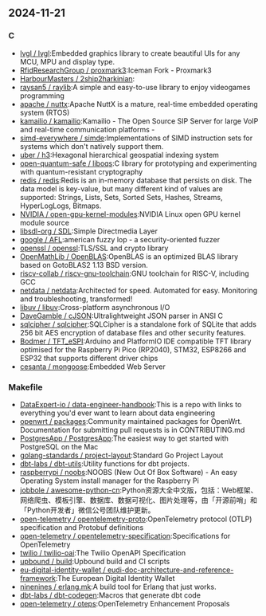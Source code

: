 ## 2024-11-21

### C

* [lvgl / lvgl](https://github.com/lvgl/lvgl):Embedded graphics library to create beautiful UIs for any MCU, MPU and display type.
* [RfidResearchGroup / proxmark3](https://github.com/RfidResearchGroup/proxmark3):Iceman Fork - Proxmark3
* [HarbourMasters / 2ship2harkinian](https://github.com/HarbourMasters/2ship2harkinian):
* [raysan5 / raylib](https://github.com/raysan5/raylib):A simple and easy-to-use library to enjoy videogames programming
* [apache / nuttx](https://github.com/apache/nuttx):Apache NuttX is a mature, real-time embedded operating system (RTOS)
* [kamailio / kamailio](https://github.com/kamailio/kamailio):Kamailio - The Open Source SIP Server for large VoIP and real-time communication platforms -
* [simd-everywhere / simde](https://github.com/simd-everywhere/simde):Implementations of SIMD instruction sets for systems which don't natively support them.
* [uber / h3](https://github.com/uber/h3):Hexagonal hierarchical geospatial indexing system
* [open-quantum-safe / liboqs](https://github.com/open-quantum-safe/liboqs):C library for prototyping and experimenting with quantum-resistant cryptography
* [redis / redis](https://github.com/redis/redis):Redis is an in-memory database that persists on disk. The data model is key-value, but many different kind of values are supported: Strings, Lists, Sets, Sorted Sets, Hashes, Streams, HyperLogLogs, Bitmaps.
* [NVIDIA / open-gpu-kernel-modules](https://github.com/NVIDIA/open-gpu-kernel-modules):NVIDIA Linux open GPU kernel module source
* [libsdl-org / SDL](https://github.com/libsdl-org/SDL):Simple Directmedia Layer
* [google / AFL](https://github.com/google/AFL):american fuzzy lop - a security-oriented fuzzer
* [openssl / openssl](https://github.com/openssl/openssl):TLS/SSL and crypto library
* [OpenMathLib / OpenBLAS](https://github.com/OpenMathLib/OpenBLAS):OpenBLAS is an optimized BLAS library based on GotoBLAS2 1.13 BSD version.
* [riscv-collab / riscv-gnu-toolchain](https://github.com/riscv-collab/riscv-gnu-toolchain):GNU toolchain for RISC-V, including GCC
* [netdata / netdata](https://github.com/netdata/netdata):Architected for speed. Automated for easy. Monitoring and troubleshooting, transformed!
* [libuv / libuv](https://github.com/libuv/libuv):Cross-platform asynchronous I/O
* [DaveGamble / cJSON](https://github.com/DaveGamble/cJSON):Ultralightweight JSON parser in ANSI C
* [sqlcipher / sqlcipher](https://github.com/sqlcipher/sqlcipher):SQLCipher is a standalone fork of SQLite that adds 256 bit AES encryption of database files and other security features.
* [Bodmer / TFT_eSPI](https://github.com/Bodmer/TFT_eSPI):Arduino and PlatformIO IDE compatible TFT library optimised for the Raspberry Pi Pico (RP2040), STM32, ESP8266 and ESP32 that supports different driver chips
* [cesanta / mongoose](https://github.com/cesanta/mongoose):Embedded Web Server

### Makefile

* [DataExpert-io / data-engineer-handbook](https://github.com/DataExpert-io/data-engineer-handbook):This is a repo with links to everything you'd ever want to learn about data engineering
* [openwrt / packages](https://github.com/openwrt/packages):Community maintained packages for OpenWrt. Documentation for submitting pull requests is in CONTRIBUTING.md
* [PostgresApp / PostgresApp](https://github.com/PostgresApp/PostgresApp):The easiest way to get started with PostgreSQL on the Mac
* [golang-standards / project-layout](https://github.com/golang-standards/project-layout):Standard Go Project Layout
* [dbt-labs / dbt-utils](https://github.com/dbt-labs/dbt-utils):Utility functions for dbt projects.
* [raspberrypi / noobs](https://github.com/raspberrypi/noobs):NOOBS (New Out Of Box Software) - An easy Operating System install manager for the Raspberry Pi
* [jobbole / awesome-python-cn](https://github.com/jobbole/awesome-python-cn):Python资源大全中文版，包括：Web框架、网络爬虫、模板引擎、数据库、数据可视化、图片处理等，由「开源前哨」和「Python开发者」微信公号团队维护更新。
* [open-telemetry / opentelemetry-proto](https://github.com/open-telemetry/opentelemetry-proto):OpenTelemetry protocol (OTLP) specification and Protobuf definitions
* [open-telemetry / opentelemetry-specification](https://github.com/open-telemetry/opentelemetry-specification):Specifications for OpenTelemetry
* [twilio / twilio-oai](https://github.com/twilio/twilio-oai):The Twilio OpenAPI Specification
* [upbound / build](https://github.com/upbound/build):Upbound build and CI scripts
* [eu-digital-identity-wallet / eudi-doc-architecture-and-reference-framework](https://github.com/eu-digital-identity-wallet/eudi-doc-architecture-and-reference-framework):The European Digital Identity Wallet
* [ninenines / erlang.mk](https://github.com/ninenines/erlang.mk):A build tool for Erlang that just works.
* [dbt-labs / dbt-codegen](https://github.com/dbt-labs/dbt-codegen):Macros that generate dbt code
* [open-telemetry / oteps](https://github.com/open-telemetry/oteps):OpenTelemetry Enhancement Proposals
